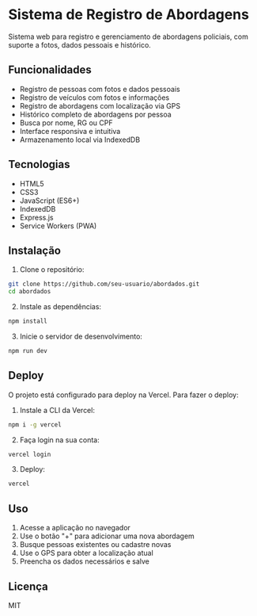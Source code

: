 # Sistema de Registro de Abordagens

Sistema web para registro e gerenciamento de abordagens policiais, com suporte a fotos, dados pessoais e histórico.

## Funcionalidades

- Registro de pessoas com fotos e dados pessoais
- Registro de veículos com fotos e informações
- Registro de abordagens com localização via GPS
- Histórico completo de abordagens por pessoa
- Busca por nome, RG ou CPF
- Interface responsiva e intuitiva
- Armazenamento local via IndexedDB

## Tecnologias

- HTML5
- CSS3
- JavaScript (ES6+)
- IndexedDB
- Express.js
- Service Workers (PWA)

## Instalação

1. Clone o repositório:
```bash
git clone https://github.com/seu-usuario/abordados.git
cd abordados
```

2. Instale as dependências:
```bash
npm install
```

3. Inicie o servidor de desenvolvimento:
```bash
npm run dev
```

## Deploy

O projeto está configurado para deploy na Vercel. Para fazer o deploy:

1. Instale a CLI da Vercel:
```bash
npm i -g vercel
```

2. Faça login na sua conta:
```bash
vercel login
```

3. Deploy:
```bash
vercel
```

## Uso

1. Acesse a aplicação no navegador
2. Use o botão "+" para adicionar uma nova abordagem
3. Busque pessoas existentes ou cadastre novas
4. Use o GPS para obter a localização atual
5. Preencha os dados necessários e salve

## Licença

MIT 